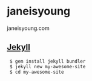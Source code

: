 # janeisyoung
janeisyoung.com

## [Jekyll](https://jekyllrb.com/)

```
 $ gem install jekyll bundler
 $ jekyll new my-awesome-site
 $ cd my-awesome-site
```